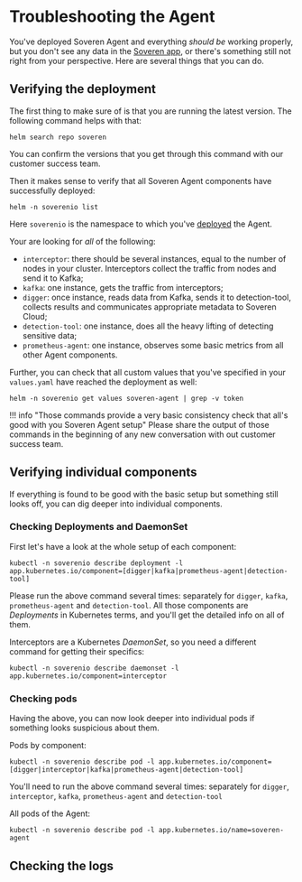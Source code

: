 # Troubleshooting the Agent

You've deployed Soveren Agent and everything _should be_ working properly, but you don't see any data in the [Soveren app](https://app.soveren.io/), or there's something still not right from your perspective. Here are several things that you can do.

## Verifying the deployment

The first thing to make sure of is that you are running the latest version. The following command helps with that:

```shell
helm search repo soveren
```

You can confirm the versions that you get through this command with our customer success team.

Then it makes sense to verify that all Soveren Agent components have successfully deployed:

```shell
helm -n soverenio list
```

Here `soverenio` is the namespace to which you've [deployed](../../getting-started/quick-start/) the Agent.

Your are looking for _all_ of the following:

* `interceptor`: there should be several instances, equal to the number of nodes in your cluster. Interceptors collect the traffic from nodes and send it to Kafka;
* `kafka`: one instance, gets the traffic from interceptors;
* `digger`: once instance, reads data from Kafka, sends it to detection-tool, collects results and communicates appropriate metadata to Soveren Cloud;
* `detection-tool`: one instance, does all the heavy lifting of detecting sensitive data;
* `prometheus-agent`: one instance, observes some basic metrics from all other Agent components.

Further, you can check that all custom values that you've specified in your `values.yaml` have reached the deployment as well:

```shell
helm -n soverenio get values soveren-agent | grep -v token
```

!!! info "Those commands provide a very basic consistency check that all's good with you Soveren Agent setup"
    Please share the output of those commands in the beginning of any new conversation with out customer success team.

## Verifying individual components

If everything is found to be good with the basic setup but something still looks off, you can dig deeper into individual components.

### Checking Deployments and DaemonSet

First let's have a look at the whole setup of each component:

```shell
kubectl -n soverenio describe deployment -l app.kubernetes.io/component=[digger|kafka|prometheus-agent|detection-tool]
```

Please run the above command several times: separately for `digger`, `kafka`, `prometheus-agent` and `detection-tool`. All those components are _Deployments_ in Kubernetes terms, and you'll get the detailed info on all of them.

Interceptors are a Kubernetes _DaemonSet_, so you need a different command for getting their specifics:

```shell
kubectl -n soverenio describe daemonset -l app.kubernetes.io/component=interceptor
```

### Checking pods

Having the above, you can now look deeper into individual pods if something looks suspicious about them.

Pods by component:

```shell
kubectl -n soverenio describe pod -l app.kubernetes.io/component=[digger|interceptor|kafka|prometheus-agent|detection-tool]
```

You'll need to run the above command several times: separately for `digger`, `interceptor`, `kafka`, `prometheus-agent` and `detection-tool`

All pods of the Agent:

```shell
kubectl -n soverenio describe pod -l app.kubernetes.io/name=soveren-agent
```

## Checking the logs
